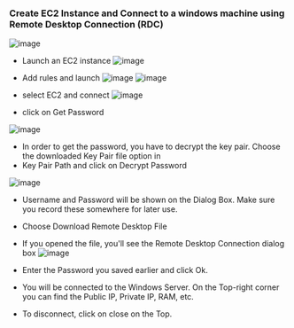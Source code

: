 ### Create EC2 Instance and Connect to a windows machine using Remote Desktop Connection (RDC)
![image](https://user-images.githubusercontent.com/61830624/88920168-aa149d00-d26c-11ea-92be-0f6a55e98b1e.png)

- Launch an EC2 instance
![image](https://user-images.githubusercontent.com/61830624/88920372-0677bc80-d26d-11ea-982c-e7f6e6f5c12e.png)

- Add rules and launch
![image](https://user-images.githubusercontent.com/61830624/88920520-4b035800-d26d-11ea-9a6e-a27c5820acbb.png)
![image](https://user-images.githubusercontent.com/61830624/88920840-d0870800-d26d-11ea-9676-721caf9fc95b.png)

- select EC2 and connect
![image](https://user-images.githubusercontent.com/61830624/88920890-e4326e80-d26d-11ea-86ce-94d9d5e39bc4.png)

- click on Get Password

![image](https://user-images.githubusercontent.com/61830624/88920960-03310080-d26e-11ea-916e-91d50cc0e23a.png)

- In order to get the password, you have to decrypt the key pair. Choose the downloaded Key Pair file option in 
- Key Pair Path and click on Decrypt Password

![image](https://user-images.githubusercontent.com/61830624/88921100-370c2600-d26e-11ea-89ae-6fb9bcd7b15a.png)

- Username and Password will be shown on the Dialog Box. Make sure you record these somewhere for later use.
- Choose Download Remote Desktop File

- If you opened the file, you'll see the Remote Desktop Connection dialog box
![image](https://user-images.githubusercontent.com/61830624/88921646-27411180-d26f-11ea-83fb-b113ba95c883.png)

- Enter the Password you saved earlier and click Ok.

- You will be connected to the Windows Server. On the Top-right corner you can find the Public IP, Private IP, RAM, etc.

- To disconnect, click on close on the Top. 
